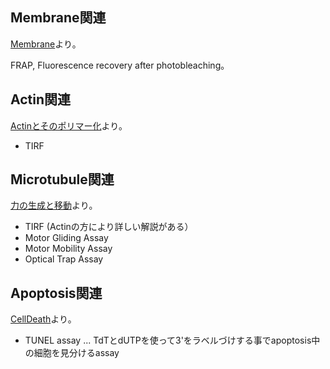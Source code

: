 ## Membrane関連

[Membrane](Membrane.md)より。

FRAP, Fluorescence recovery after photobleaching。

## Actin関連

[Actinとそのポリマー化](Actinとそのポリマー化.md)より。

- TIRF

## Microtubule関連

 [力の生成と移動](力の生成と移動.md)より。
- TIRF (Actinの方により詳しい解説がある）
- Motor Gliding Assay
- Motor Mobility Assay
- Optical Trap Assay

## Apoptosis関連

[CellDeath](CellDeath.md)より。

- TUNEL assay ... TdTとdUTPを使って3'をラベルづけする事でapoptosis中の細胞を見分けるassay
